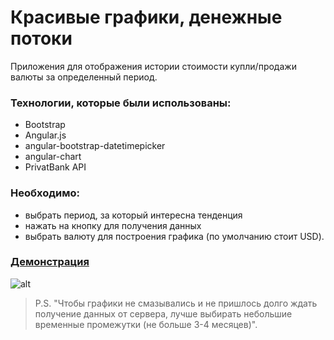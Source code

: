 # Красивые графики, денежные потоки
Приложения для отображения истории стоимости купли/продажи валюты за определенный период.
### Технологии, которые были использованы:
- Bootstrap
- Angular.js
- angular-bootstrap-datetimepicker
- angular-chart
- PrivatBank API

### Необходимо:
- выбрать период, за который интересна тенденция
- нажать на кнопку для получения данных
- выбрать валюту для построения графика (по умолчанию стоит USD).

### [Демонстрация](http://money-charts.herokuapp.com/)
![alt](http://pp.vk.me/c631521/v631521854/558c2/CWeIqdJCL9I.jpg)

> P.S. "Чтобы графики не смазывались и не пришлось долго ждать получение данных от сервера, лучше выбирать небольшие временные промежутки (не больше 3-4 месяцев)".
